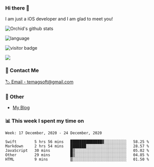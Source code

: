 ### Hi there 👋

I am just a iOS developer and I am glad to meet you!

![Orchid's github stats](https://github-readme-stats.vercel.app/api?username=orchid-bloom&&show_icons=true&&title_color=1abc9c&&icon_color=1abc9c)

![language](https://github-readme-stats.vercel.app/api/top-langs/?username=orchid-bloom&hide_langs_below=1&theme=default&line_height=27&layout=compact)

![visitor badge](https://visitor-badge.laobi.icu/badge?page_id=orchid-bloom)
     
<a title="Hits" target="_blank" href="https://github.com/orchid-bloom"><img src="https://hits.b3log.org/orchid-bloom/orchid-bloom.svg"></a>



### 📮 Contact Me

[🏷 Email - temagsoft@gmail.com](mailto:temagsoft@gmail.com)


### 🤪 Other

- [My Blog](https://www.jianshu.com/u/fb6c72d338f8)

### 📊 This week I spent my time on

<!--START_SECTION:waka-->
```text
Week: 17 December, 2020 - 24 December, 2020

Swift        5 hrs 56 mins   ██████████████▓░░░░░░░░░░   58.25 % 
Markdown     2 hrs 54 mins   ███████░░░░░░░░░░░░░░░░░░   28.57 % 
JavaScript   30 mins         █▒░░░░░░░░░░░░░░░░░░░░░░░   05.02 % 
Other        29 mins         █▒░░░░░░░░░░░░░░░░░░░░░░░   04.85 % 
HTML         9 mins          ▒░░░░░░░░░░░░░░░░░░░░░░░░   01.50 % 
```
<!--END_SECTION:waka-->

